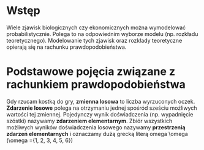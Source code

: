 # Wstęp

Wiele zjawisk biologicznych czy ekonomicznych można wymodelować probabilistycznie. Polega to na odpowiednim wyborze modelu (np. rozkładu teoretycznego). Modelowanie tych zjawisk oraz rozkłady teoretyczne opierają się na rachunku prawdopodobieństwa.


# Podstawowe pojęcia związane z rachunkiem prawdopodobieństwa

Gdy rzucam kostką do gry, **zmienna losowa** to liczba wyrzuconych oczek. **Zdarzenie losowe** polega na otrzymaniu jednej spośród sześciu możliwych wartości tej zmiennej. Pojedynczy wynik doświadczenia (np. wypadnięcie szóstki) nazywamy **zdarzeniem elementarnym**. Zbiór wszystkich możliwych wyników doświadczenia losowego nazywamy **przestrzenią zdarzeń elementarnych** i oznaczamy dużą grecką literą omega \omega (\omega ={1, 2, 3, 4, 5, 6})